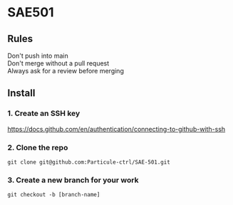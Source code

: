 # SAE501

## Rules
Don't push into main \
Don't merge without a pull request \
Always ask for a review before merging

## Install
### 1. Create an SSH key
https://docs.github.com/en/authentication/connecting-to-github-with-ssh

### 2. Clone the repo
``git clone git@github.com:Particule-ctrl/SAE-501.git``
### 3. Create a new branch for your work
``git checkout -b [branch-name]``